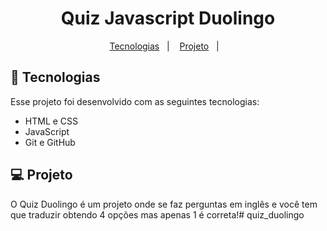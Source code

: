 <h1 align="center"> Quiz Javascript Duolingo </h1>

<p align="center">
  <a href="#-tecnologias">Tecnologias</a>&nbsp;&nbsp;&nbsp;|&nbsp;&nbsp;&nbsp;
  <a href="#-projeto">Projeto</a>&nbsp;&nbsp;&nbsp;|&nbsp;&nbsp;&nbsp;

## 🚀 Tecnologias

Esse projeto foi desenvolvido com as seguintes tecnologias:

- HTML e CSS
- JavaScript 
- Git e GitHub

## 💻 Projeto

O Quiz Duolingo é um projeto onde se faz perguntas em inglês e você tem que traduzir obtendo 4 opções mas apenas 1 é correta!# quiz_duolingo
